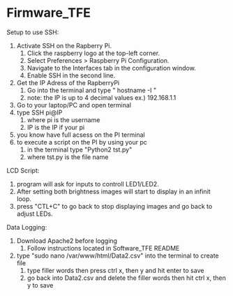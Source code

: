 # Firmware_TFE
Setup to use SSH:
1) Activate SSH on the Rapberry Pi.
   1. Click the raspberry logo at the top-left corner.
   2. Select Preferences > Raspberry Pi Configuration.
   3. Navigate to the Interfaces tab in the configuration window.
   4. Enable SSH in the second line.
2) Get the IP Adress of the RapberryPi
   1. Go into the terminal and type
       " hostname -I "
   2. note: the IP is up to 4 decimal values
        ex.)  192.168.1.1
3)  Go to  your laptop/PC and open terminal
4)  type SSH pi@IP
    1. where pi is the username
    2. IP is the IP if your pi
5) you know have full acsess on the PI terminal
6) to execute a script on the PI by using your pc
    1. in the terminal type "Python2 tst.py"
    2. where tst.py is the file name

LCD Script:
1) program will ask for inputs to controll LED1/LED2.
2) After setting both brightness images will start to display in an infinit loop.
3) press "CTL+C" to go back to stop displaying images and go back to adjust LEDs.

Data Logging:
1) Download Apache2 before logging
   1. Follow instructions located in Software_TFE README
2) type "sudo nano /var/www/html/Data2.csv" into the terminal to create file
   1. type filler words then press ctrl x, then y and hit enter to save
   2. go back into Data2.csv and delete the filler words then hit ctrl x, then y to save
